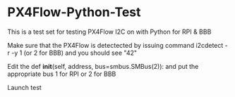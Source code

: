 # PX4Flow-Python-Test
This is a test set for testing PX4Flow I2C on with Python for RPI &  BBB

Make sure that the PX4Flow is detectected by issuing command i2cdetect -r -y 1 (or 2 for BBB) and you should see "42"

Edit the  def __init__(self, address, bus=smbus.SMBus(2)): and put the appropriate bus 1 for RPI or 2 for BBB

Launch test


